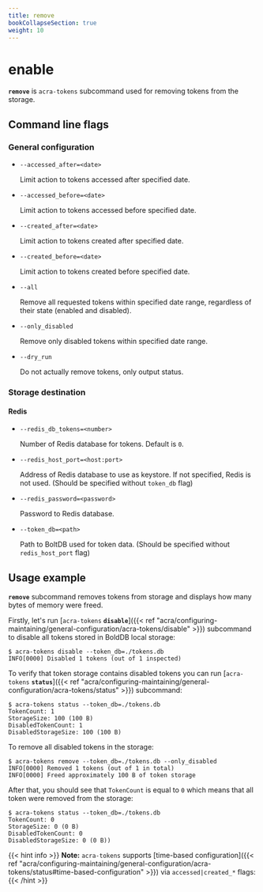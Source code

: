 ```yaml
---
title: remove
bookCollapseSection: true
weight: 10
---
```


# enable

**`remove`** is `acra-tokens` subcommand used for removing tokens from the storage.

## Command line flags

### General configuration

* `--accessed_after=<date>`

  Limit action to tokens accessed after specified date.

* `--accessed_before=<date>`

  Limit action to tokens accessed before specified date.

* `--created_after=<date>`

  Limit action to tokens created after specified date.

* `--created_before=<date>`

  Limit action to tokens created before specified date.

* `--all`

  Remove all requested tokens within specified date range, regardless of their state (enabled and disabled).

* `--only_disabled`

  Remove only disabled tokens within specified date range.

* `--dry_run`

  Do not actually remove tokens, only output status.

### Storage destination

#### Redis

* `--redis_db_tokens=<number>`

  Number of Redis database for tokens.
  Default is `0`.

* `--redis_host_port=<host:port>`

  Address of Redis database to use as keystore.
  If not specified, Redis is not used.
  (Should be specified without `token_db` flag)

* `--redis_password=<password>`

  Password to Redis database.

* `--token_db=<path>`

  Path to BoltDB used for token data.
  (Should be specified without `redis_host_port` flag)

## Usage example

**`remove`** subcommand removes tokens from storage and displays how many bytes of memory were freed.

Firstly, let's run [`acra-tokens` **`disable`**]({{< ref "acra/configuring-maintaining/general-configuration/acra-tokens/disable" >}}) subcommand to disable all tokens stored in BoldDB local storage:

```
$ acra-tokens disable --token_db=./tokens.db
INFO[0000] Disabled 1 tokens (out of 1 inspected)
```

To verify that token storage contains disabled tokens you can run [`acra-tokens` **`status`**]({{< ref "acra/configuring-maintaining/general-configuration/acra-tokens/status" >}}) subcommand:

```
$ acra-tokens status --token_db=./tokens.db
TokenCount: 1
StorageSize: 100 (100 B)
DisabledTokenCount: 1
DisabledStorageSize: 100 (100 B)
```

To remove all disabled tokens in the storage:

```
$ acra-tokens remove --token_db=./tokens.db --only_disabled
INFO[0000] Removed 1 tokens (out of 1 in total)         
INFO[0000] Freed approximately 100 B of token storage
```

After that, you should see that `TokenCount` is equal to `0` which means that all token were removed from the storage:
```
$ acra-tokens status --token_db=./tokens.db
TokenCount: 0
StorageSize: 0 (0 B)
DisabledTokenCount: 0
DisabledStorageSize: 0 (0 B))
```

{{< hint info >}}
**Note:**
`acra-tokens` supports [time-based configuration]({{< ref "acra/configuring-maintaining/general-configuration/acra-tokens/status#time-based-configuration" >}}) via `accessed|created_*` flags:
{{< /hint >}}